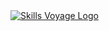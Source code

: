 
<a href='https://skills-voyage-elm.netlify.app/' align="center">
  <img src="./public/skills-voyage.png" alt="Skills Voyage Logo" />
</a>
